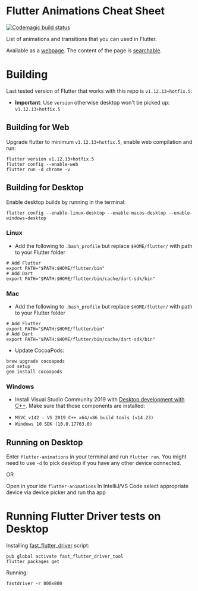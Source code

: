 # Flutter Animations Cheat Sheet
[![Codemagic build status](https://api.codemagic.io/apps/5d360a1b3b905a001cfaa874/5d360a1b3b905a001cfaa873/status_badge.svg)](https://codemagic.io/apps/5d360a1b3b905a001cfaa874/5d360a1b3b905a001cfaa873/latest_build)

List of animations and transitions that you can used in Flutter.

Available as a [webpage](https://flutter-animations-cheat-sheet.codemagic.app/#/).
The content of the page is [searchable](https://flutter-animations-cheat-sheet.codemagic.app/#/content).

# Building
Last tested version of Flutter that works with this repo is `v1.12.13+hotfix.5`:
  * **Important**: Use `version` otherwise desktop won't be picked up: `v1.12.13+hotfix.5`

## Building for Web
Upgrade flutter to minimum `v1.12.13+hotfix.5`, enable web compilation and run:
```
flutter version v1.12.13+hotfix.5
flutter config --enable-web
flutter run -d chrome -v
```

## Building for Desktop
Enable desktop builds by running in the terminal:
```
flutter config --enable-linux-desktop --enable-macos-desktop --enable-windows-desktop
```
### Linux
- Add the following to `.bash_profile` but replace `$HOME/flutter/` with path to your Flutter folder
```
# Add Flutter
export PATH="$PATH:$HOME/flutter/bin"
# Add Dart
export PATH="$PATH:$HOME/flutter/bin/cache/dart-sdk/bin"
```
### Mac
- Add the following to `.bash_profile` but replace `$HOME/flutter/` with path to your Flutter folder
```
# Add Flutter
export PATH="$PATH:$HOME/flutter/bin"
# Add Dart
export PATH="$PATH:$HOME/flutter/bin/cache/dart-sdk/bin"
```
- Update CocoaPods:
```
brew upgrade cocoapods
pod setup
gem install cocoapods
```
### Windows
- Install Visual Studio Community 2019 with [Desktop development with C++](https://devblogs.microsoft.com/cppblog/windows-desktop-development-with-c-in-visual-studio/#installation). 
Make sure that those components are installed:
* `MSVC v142 - VS 2019 C++ x64/x86 build tools (v14.23)`	
* `Windows 10 SDK (10.0.17763.0)` 

## Running on Desktop
Enter `flutter-animations` in your terminal and run `flutter run`. 
You might need to use `-d` to pick desktop if you have any other device connected.

OR

Open in your ide `flutter-animations` 
In IntelliJ/VS Code select appropriate device via device picker and run tha app

# Running Flutter Driver tests on Desktop
Installing [fast_flutter_driver](https://github.com/tomaszpolanski/fast_flutter_driver) script:
```shell script
pub global activate fast_flutter_driver_tool
flutter packages get
```
Running:
```
fastdriver -r 800x800
```
